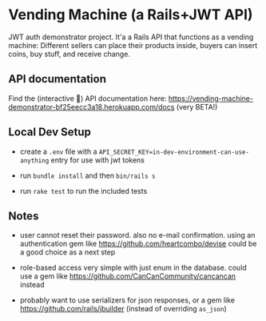 # Vending Machine (a Rails+JWT API)

JWT auth demonstrator project. It'a a Rails API that functions as a vending machine: Different sellers can place their products inside, buyers can insert coins, buy stuff, and receive change. 

## API documentation

Find the (interactive 🙌) API documentation here: https://vending-machine-demonstrator-bf25eecc3a18.herokuapp.com/docs (very BETA!)

## Local Dev Setup

* create a `.env` file with a `API_SECRET_KEY=in-dev-environment-can-use-anything` entry for use with jwt tokens

* run `bundle install` and then `bin/rails s`

* run `rake test` to run the included tests


## Notes

* user cannot reset their password. also no e-mail confirmation. using an authentication gem like https://github.com/heartcombo/devise could be a good choice as a next step

* role-based access very simple with just enum in the database. could use a gem like https://github.com/CanCanCommunity/cancancan instead

* probably want to use serializers for json responses, or a gem like https://github.com/rails/jbuilder (instead of overriding `as_json`)
